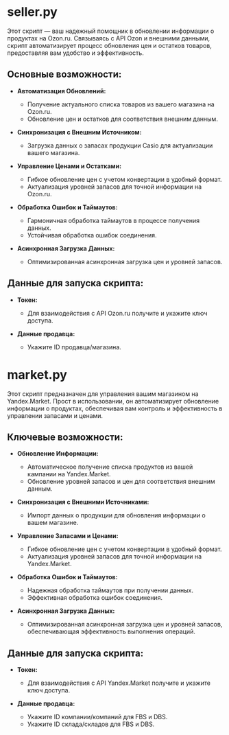 # seller.py

Этот скрипт — ваш надежный помощник в обновлении информации о продуктах на Ozon.ru. Связываясь с API Ozon и внешними данными, скрипт автоматизирует процесс обновления цен и остатков товаров, предоставляя вам удобство и эффективность.

## Основные возможности:

- **Автоматизация Обновлений:**
  - Получение актуального списка товаров из вашего магазина на Ozon.ru.
  - Обновление цен и остатков для соответствия внешним данным.

- **Синхронизация с Внешним Источником:**
  - Загрузка данных о запасах продукции Casio для актуализации вашего магазина.

- **Управление Ценами и Остатками:**
  - Гибкое обновление цен с учетом конвертации в удобный формат.
  - Актуализация уровней запасов для точной информации на Ozon.ru.

- **Обработка Ошибок и Таймаутов:**
  - Гармоничная обработка таймаутов в процессе получения данных.
  - Устойчивая обработка ошибок соединения.

- **Асинхронная Загрузка Данных:**
  - Оптимизированная асинхронная загрузка цен и уровней запасов.

## Данные для запуска скрипта:

- **Токен:**
  - Для взаимодействия с API Ozon.ru получите и укажите ключ доступа.

- **Данные продавца:**  
  - Укажите ID продавца/магазина.

# market.py

Этот скрипт предназначен для управления вашим магазином на Yandex.Market. Прост в использовании, он автоматизирует обновление информации о продуктах, обеспечивая вам контроль и эффективность в управлении запасами и ценами.

## Ключевые возможности:

- **Обновление Информации:**
  - Автоматическое получение списка продуктов из вашей кампании на Yandex.Market.
  - Обновление уровней запасов и цен для соответствия внешним данным.

- **Синхронизация с Внешними Источниками:**
  - Импорт данных о продукции для обновления информации о вашем магазине.

- **Управление Запасами и Ценами:**
  - Гибкое обновление цен с учетом конвертации в удобный формат.
  - Актуализация уровней запасов для точной информации на Yandex.Market.

- **Обработка Ошибок и Таймаутов:**
  - Надежная обработка таймаутов при получении данных.
  - Эффективная обработка ошибок соединения.

- **Асинхронная Загрузка Данных:**
  - Оптимизированная асинхронная загрузка цен и уровней запасов, обеспечивающая эффективность выполнения операций.

## Данные для запуска скрипта:

- **Токен:**
  - Для взаимодействия с API Yandex.Market получите и укажите ключ доступа.

- **Данные продавца:**  
  - Укажите ID компании/компаний для FBS и DBS.
  - Укажите ID склада/складов для FBS и DBS.
